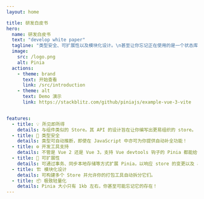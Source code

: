 ```yaml
---
layout: home

title: 研发白皮书
hero:
  name: 研发白皮书
  text: "develop white paper"
  tagline: "类型安全、可扩展性以及模块化设计。\n甚至让你忘记正在使用的是一个状态库。"
  image:
    src: /logo.png
    alt: Pinia
  actions:
    - theme: brand
      text: 开始查看
      link: /src/introduction
    - theme: alt
      text: Demo 演示
      link: https://stackblitz.com/github/piniajs/example-vue-3-vite


features:
  - title: 💡 所见即所得
    details: 与组件类似的 Store。其 API 的设计旨在让你编写出更易组织的 store。
  - title: 🔑 类型安全
    details: 类型可自动推断，即使在 JavaScript 中亦可为你提供自动补全功能！
  - title: ⚙️ 开发工具支持
    details: 不管是 Vue 2 还是 Vue 3，支持 Vue devtools 钩子的 Pinia 都能给你更好的开发体验。
  - title: 🔌 可扩展性
    details: 可通过事务、同步本地存储等方式扩展 Pinia，以响应 store 的变更以及 action。
  - title: 🏗 模块化设计
    details: 可构建多个 Store 并允许你的打包工具自动拆分它们。
  - title: 📦 极致轻量化
    details: Pinia 大小只有 1kb 左右，你甚至可能忘记它的存在！
---
```


<script setup>
import HomeSponsors from './.vitepress/theme/components/HomeSponsors.vue'
</script>

<HomeSponsors/>
